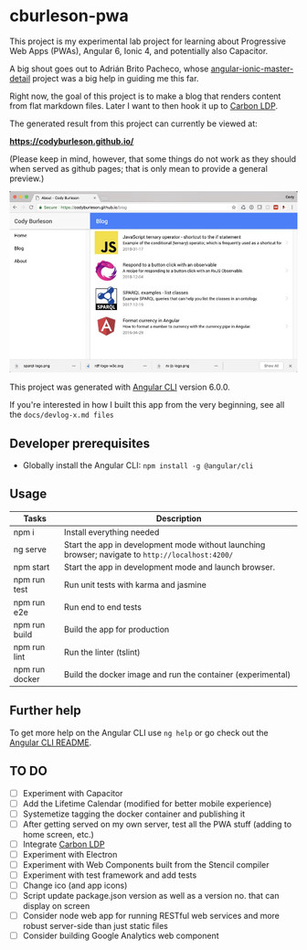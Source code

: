 # cburleson-pwa

This project is my experimental lab project for learning about Progressive Web Apps (PWAs), Angular 6, 
Ionic 4, and potentially also Capacitor.

A big shout goes out to Adrián Brito Pacheco, whose [angular-ionic-master-detail](https://github.com/abritopach/angular-ionic-master-detail) project was a big help in guiding me this far.

Right now, the goal of this project is to make a blog that renders content from flat markdown files. Later I want to then 
hook it up to [Carbon LDP](https://carbonldp.com).

The generated result from this project can currently be viewed at:

**https://codyburleson.github.io/**

(Please keep in mind, however, that some things do not work as they should when served as github pages; that is only 
mean to provide a general preview.)

![Rendered example from the project](screenshot-for-readme.jpg)

This project was generated with [Angular CLI](https://github.com/angular/angular-cli) version 6.0.0.

If you're interested in how I built this app from the very beginning, see all the `docs/devlog-x.md files`

## Developer prerequisites

- Globally install the Angular CLI: `npm install -g @angular/cli`

## Usage

Tasks                    | Description
-------------------------|---------------------------------------------------------------------------------------------------------------
npm i                    | Install everything needed
ng serve                 | Start the app in development mode without launching browser; navigate to `http://localhost:4200/`
npm start                | Start the app in development mode and launch browser.
npm run test             | Run unit tests with karma and jasmine
npm run e2e              | Run end to end tests
npm run build            | Build the app for production
npm run lint             | Run the linter (tslint)
npm run docker           | Build the docker image and run the container (experimental)

## Further help

To get more help on the Angular CLI use `ng help` or go check out the [Angular CLI README](https://github.com/angular/angular-cli/blob/master/README.md).

## TO DO

- [ ] Experiment with Capacitor
- [ ] Add the Lifetime Calendar (modified for better mobile experience)
- [ ] Systemetize tagging the docker container and publishing it
- [ ] After getting served on my own server, test all the PWA stuff (adding to home screen, etc.)
- [ ] Integrate [Carbon LDP](https://carbonldp.com)
- [ ] Experiment with Electron
- [ ] Experiment with Web Components built from the Stencil compiler
- [ ] Experiment with test framework and add tests
- [ ] Change ico (and app icons)
- [ ] Script update package.json version as well as a version no. that can display on screen
- [ ] Consider node web app for running RESTful web services and more robust server-side than just static files
- [ ] Consider building Google Analytics web component
